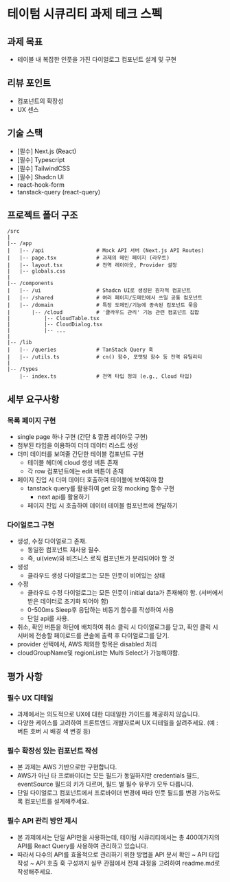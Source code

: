 # 테이텀 시큐리티 과제 테크 스펙

## 과제 목표
- 테이블 내 복잡한 인풋을 가진 다이얼로그 컴포넌트 설계 및 구현

## 리뷰 포인트
- 컴포넌트의 확장성
- UX 센스

## 기술 스택
- [필수] Next.js (React)
- [필수] Typescript
- [필수] TailwindCSS
- [필수] Shadcn UI
- react-hook-form
- tanstack-query (react-query)

## 프로젝트 폴더 구조
```
/src
|
|-- /app
|   |-- /api                 # Mock API 서버 (Next.js API Routes)
|   |-- page.tsx             # 과제의 메인 페이지 (라우트)
|   |-- layout.tsx           # 전역 레이아웃, Provider 설정
|   |-- globals.css
|
|-- /components
|   |-- /ui                  # Shadcn UI로 생성된 원자적 컴포넌트
|   |-- /shared              # 여러 페이지/도메인에서 쓰일 공통 컴포넌트
|   |-- /domain              # 특정 도메인/기능에 종속된 컴포넌트 묶음
|       |-- /cloud           # '클라우드 관리' 기능 관련 컴포넌트 집합
|           |-- CloudTable.tsx
|           |-- CloudDialog.tsx
|           |-- ...
|
|-- /lib
|   |-- /queries             # TanStack Query 훅
|   |-- /utils.ts            # cn() 함수, 포맷팅 함수 등 전역 유틸리티
|
|-- /types
    |-- index.ts             # 전역 타입 정의 (e.g., Cloud 타입)
```

## 세부 요구사항
### 목록 페이지 구현
- single page 하나 구현 (간단 & 깔끔 레이아웃 구현)
- 첨부된 타입을 이용하여 더미 데이터 리스트 생성
- 더미 데이터를 보여줄 간단한 테이블 컴포넌트 구현
  - 테이블 헤더에 cloud 생성 버튼 존재
  - 각 row 컴포넌트에는 edit 버튼이 존재
- 페이지 진입 시 더미 데이터 호출하여 테이블에 보여줘야 함
  - tanstack query를 활용하여 get 요청 mocking 함수 구현
    - next api를 활용하기
  - 페이지 진입 시 호출하여 데이터 테이블 컴포넌트에 전달하기

### 다이얼로그 구현
- 생성, 수정 다이얼로그 존재. 
  - 동일한 컴포넌트 재사용 필수.
  - 즉, ui(view)와 비즈니스 로직 컴포넌트가 분리되어야 할 것
- 생성
  - 클라우드 생성 다이얼로그는 모든 인풋이 비어있는 상태
- 수정
  - 클라우드 수정 다이얼로그는 모든 인풋이 initial data가 존재해야 함. (서버에서 받은 데이터로 초기화 되어야 함)
  -  0-500ms Sleep후 응답하는 비동기 함수를 작성하여 사용
  - 단일 api를 사용.
- 취소, 확인 버튼을 하단에 배치하여 취소 클릭 시 다이얼로그를 닫고, 확인 클릭 시 서버에 전송할 페이로드를 콘솔에 출력 후 다이얼로그를 닫기.
- provider 선택에서, AWS 제외한 항목은 disabled 처리
- cloudGroupName및 regionList는 Multi Select가 가능해야함. 


## 평가 사항
### 필수 UX 디테일
- 과제에서는 의도적으로 UX에 대한 디테일한 가이드를 제공하지 않습니다.
- 다양한 케이스를 고려하여 프론트엔드 개발자로써 UX 디테일을 살려주세요. (예 : 버튼 호버 시 배경 색 변경 등)
### 필수 확장성 있는 컴포넌트 작성
- 본 과제는 AWS 기반으로만 구현합니다.
- AWS가 아닌 타 프로바이더는 모든 필드가 동일하지만 credentials 필드, eventSource 필드의 키가 다르며, 필드 별 필수 유무가 모두 다릅니다.
- 단일 다이얼로그 컴포넌트에서 프로바이더 변경에 따라 인풋 필드를 변경 가능하도록 컴포넌트를 설계해주세요.
### 필수 API 관리 방안 제시
- 본 과제에서는 단일 API만을 사용하는데, 테이텀 시큐리티에서는 총 400여가지의 API를 React Query를 사용하여 관리하고 있습니다.
- 따라서 다수의 API를 효율적으로 관리하기 위한 방법을 API 문서 확인 ~ API 타입 작성 ~ API 호출 훅 구성까지 실무 관점에서 전체 과정을 고려하여 readme.md로 작성해주세요.








